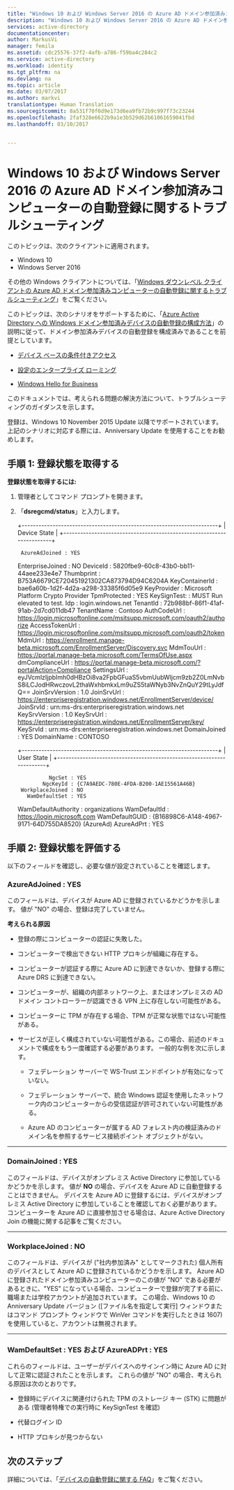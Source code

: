 ```yaml
---
title: "Windows 10 および Windows Server 2016 の Azure AD ドメイン参加済みコンピューターの自動登録に関するトラブルシューティング | Microsoft Docs"
description: "Windows 10 および Windows Server 2016 の Azure AD ドメイン参加済みコンピューターの自動登録に関するトラブルシューティング。"
services: active-directory
documentationcenter: 
author: MarkusVi
manager: femila
ms.assetid: cdc25576-37f2-4afb-a786-f59ba4c284c2
ms.service: active-directory
ms.workload: identity
ms.tgt_pltfrm: na
ms.devlang: na
ms.topic: article
ms.date: 03/07/2017
ms.author: markvi
translationtype: Human Translation
ms.sourcegitcommit: 8a531f70f0d9e173d6ea9fb72b9c997f73c23244
ms.openlocfilehash: 2faf328e6622b9a1e3b529d62b61061659041fbd
ms.lasthandoff: 03/10/2017


---
```

# <a name="troubleshooting-auto-registration-of-domain-joined-computers-to-azure-ad--windows-10-and-windows-server-2016"></a>Windows 10 および Windows Server 2016 の Azure AD ドメイン参加済みコンピューターの自動登録に関するトラブルシューティング

このトピックは、次のクライアントに適用されます。

-    Windows 10
-    Windows Server 2016

その他の Windows クライアントについては、「[Windows ダウンレベル クライアントの Azure AD ドメイン参加済みコンピューターの自動登録に関するトラブルシューティング](active-directory-device-registration-troubleshoot-windows-legacy.md)」をご覧ください。

このトピックは、次のシナリオをサポートするために、「[Azure Active Directory への Windows ドメイン参加済みデバイスの自動登録の構成方法](active-directory-device-registration-get-started.md)」の説明に従って、ドメイン参加済みデバイスの自動登録を構成済みであることを前提としています。

- [デバイス ベースの条件付きアクセス](active-directory-conditional-access-automatic-device-registration-setup.md)

- [設定のエンタープライズ ローミング](active-directory-windows-enterprise-state-roaming-overview.md)

- [Windows Hello for Business](active-directory-azureadjoin-passport-deployment.md)


このドキュメントでは、考えられる問題の解決方法について、トラブルシューティングのガイダンスを示します。 

登録は、Windows 10 November 2015 Update 以降でサポートされています。  
上記のシナリオに対応する際には、Anniversary Update を使用することをお勧めします。

## <a name="step-1-retrieve-the-registration-status"></a>手順 1: 登録状態を取得する 

**登録状態を取得するには:**

1. 管理者としてコマンド プロンプトを開きます。

2. 「**dsregcmd/status**」と入力します。



    +----------------------------------------------------------------------+
    | Device State                                                         |  +----------------------------------------------------------------------+
    
        AzureAdJoined : YES
     EnterpriseJoined : NO DeviceId : 5820fbe9-60c8-43b0-bb11-44aee233e4e7 Thumbprint : B753A6679CE720451921302CA873794D94C6204A KeyContainerId : bae6a60b-1d2f-4d2a-a298-33385f6d05e9 KeyProvider : Microsoft Platform Crypto Provider TpmProtected : YES KeySignTest: : MUST Run elevated to test.
                  Idp : login.windows.net TenantId : 72b988bf-86f1-41af-91ab-2d7cd011db47 TenantName : Contoso AuthCodeUrl : https://login.microsoftonline.com/msitsupp.microsoft.com/oauth2/authorize AccessTokenUrl : https://login.microsoftonline.com/msitsupp.microsoft.com/oauth2/token MdmUrl : https://enrollment.manage-beta.microsoft.com/EnrollmentServer/Discovery.svc MdmTouUrl : https://portal.manage-beta.microsoft.com/TermsOfUse.aspx dmComplianceUrl : https://portal.manage-beta.microsoft.com/?portalAction=Compliance SettingsUrl : eyJVcmlzIjpbImh0dHBzOi8va2FpbGFuaS5vbmUubWljcm9zb2Z0LmNvbS8iLCJodHRwczovL2thaWxhbmkxLm9uZS5taWNyb3NvZnQuY29tLyJdfQ== JoinSrvVersion : 1.0 JoinSrvUrl : https://enterpriseregistration.windows.net/EnrollmentServer/device/ JoinSrvId : urn:ms-drs:enterpriseregistration.windows.net KeySrvVersion : 1.0 KeySrvUrl : https://enterpriseregistration.windows.net/EnrollmentServer/key/ KeySrvId : urn:ms-drs:enterpriseregistration.windows.net DomainJoined : YES DomainName : CONTOSO
    
    +----------------------------------------------------------------------+
    | User State                                                           |  +----------------------------------------------------------------------+
    
                 NgcSet : YES
               NgcKeyId : {C7A9AEDC-780E-4FDA-B200-1AE15561A46B}
        WorkplaceJoined : NO
          WamDefaultSet : YES
    WamDefaultAuthority : organizations         WamDefaultId : https://login.microsoft.com       WamDefaultGUID : {B16898C6-A148-4967-9171-64D755DA8520} (AzureAd)           AzureAdPrt : YES



## <a name="step-2-evaluate-the-registration-status"></a>手順 2: 登録状態を評価する 

以下のフィールドを確認し、必要な値が設定されていることを確認します。

### <a name="azureadjoined--yes"></a>AzureAdJoined : YES  

このフィールドは、デバイスが Azure AD に登録されているかどうかを示します。 値が "NO" の場合、登録は完了していません。 

**考えられる原因**

- 登録の際にコンピューターの認証に失敗した。

- コンピューターで検出できない HTTP プロキシが組織に存在する。

- コンピューターが認証する際に Azure AD に到達できないか、登録する際に Azure DRS に到達できない。

- コンピューターが、組織の内部ネットワーク上、またはオンプレミスの AD ドメイン コントローラーが認識できる VPN 上に存在しない可能性がある。

- コンピューターに TPM が存在する場合、TPM が正常な状態ではない可能性がある。

- サービスが正しく構成されていない可能性がある。この場合、前述のドキュメントで構成をもう一度確認する必要があります。 一般的な例を次に示します。

    - フェデレーション サーバーで WS-Trust エンドポイントが有効になっていない。

    - フェデレーション サーバーで、統合 Windows 認証を使用したネットワーク内のコンピューターからの受信認証が許可されていない可能性がある。

    - Azure AD のコンピューターが属する AD フォレスト内の検証済みのドメイン名を参照するサービス接続ポイント オブジェクトがない。

---

### <a name="domainjoined--yes"></a>DomainJoined : YES  

このフィールドは、デバイスがオンプレミス Active Directory に参加しているかどうかを示します。 値が **NO** の場合、デバイスを Azure AD に自動登録することはできません。 デバイスを Azure AD に登録するには、デバイスがオンプレミス Active Directory に参加していることを確認しておく必要があります。 コンピューターを Azure AD に直接参加させる場合は、Azure Active Directory Join の機能に関する記事をご覧ください。

---

### <a name="workplacejoined--no"></a>WorkplaceJoined : NO  

このフィールドは、デバイスが ("社内参加済み" としてマークされた) 個人所有のデバイスとして Azure AD に登録されているかどうかを示します。 Azure AD に登録されたドメイン参加済みコンピューターのこの値が "NO" である必要があるときに、"YES" になっている場合、コンピューターで登録が完了する前に、職場または学校アカウントが追加されています。 この場合、Windows 10 の Anniversary Update バージョン ([ファイル名を指定して実行] ウィンドウまたはコマンド プロンプト ウィンドウで WinVer コマンドを実行したときは 1607) を使用していると、アカウントは無視されます。

---

### <a name="wamdefaultset--yes-and-azureadprt--yes"></a>WamDefaultSet : YES および AzureADPrt : YES
  
これらのフィールドは、ユーザーがデバイスへのサインイン時に Azure AD に対して正常に認証されたことを示します。 これらの値が "NO" の場合、考えられる原因は次のとおりです。

- 登録時にデバイスに関連付けられた TPM のストレージ キー (STK) に問題がある (管理者特権での実行時に KeySignTest を確認)

- 代替ログイン ID

- HTTP プロキシが見つからない

## <a name="next-steps"></a>次のステップ

詳細については、「[デバイスの自動登録に関する FAQ](active-directory-device-registration-faq.md)」をご覧ください。 
